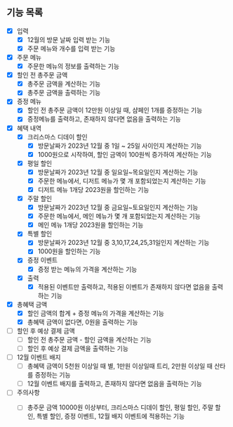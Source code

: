 ## 기능 목록

- [x] 입력
  - [x] 12월의 방문 날짜 입력 받는 기능
  - [x] 주문 메뉴와 개수를 입력 받는 기능

- [x] 주문 메뉴
  - [x] 주문한 메뉴의 정보를 출력하는 기능

- [x] 할인 전 총주문 금액
  - [x] 총주문 금액을 계산하는 기능
  - [x] 총주문 금액을 출력하는 기능
  
- [x] 증정 메뉴
  - [x] 할인 전 총주문 금액이 12만원 이상일 때, 샴페인 1개를 증정하는 기능
  - [x] 증정메뉴를 출력하고, 존재하지 않다면 없음을 출력하는 기능

- [x] 혜택 내역
  - [x] 크리스마스 디데이 할인
    - [x] 방문날짜가 2023년 12월 중 1일 ~ 25일 사이인지 계산하는 기능
    - [x] 1000원으로 시작하여, 할인 금액이 100원씩 증가하여 계산하는 기능
  - [x] 평일 할인
    - [x] 방문날짜가 2023년 12월 중 일요일~목요일인지 계산하는 기능
    - [x] 주문한 메뉴에서, 디저트 메뉴가 몇 개 포함되었는지 계산하는 기능
    - [x] 디저트 메뉴 1개당 2023원을 할인하는 기능
  - [x] 주말 할인
    - [x] 방문날짜가 2023년 12월 중 금요일~토요일인지 계산하는 기능
    - [x] 주문한 메뉴에서, 메인 메뉴가 몇 개 포함되었는지 계산하는 기능
    - [x] 메인 메뉴 1개당 2023원을 할인하는 기능
  - [x] 특별 할인
    - [x] 방문날짜가 2023년 12월 중 3,10,17,24,25,31일인지 계산하는 기능
    - [x] 1000원을 할인하는 기능
  - [x] 증정 이벤트
    - [x] 증정 받는 메뉴의 가격을 계산하는 기능
  - [x] 출력
    - [x] 적용된 이벤트만 출력하고, 적용된 이벤트가 존재하지 않다면 없음을 출력하는 기능

- [x] 총혜택 금액
  - [x] 할인 금액의 합계 + 증정 메뉴의 가격을 계산하는 기능
  - [x] 총혜택 금액이 없다면, 0원을 출력하는 기능

- [ ] 할인 후 예상 결제 금액
  - [ ] 할인 전 총주문 금액 - 할인 금액을 계산하는 기능
  - [ ] 할인 후 예상 결제 금액을 출력하는 기능

- [ ] 12월 이벤트 배지
  - [ ] 총혜택 금액이 5천원 이상일 때 별, 1만원 이상일때 트리, 2만원 이상일 때 산타를 증정하는 기능
  - [ ] 12월 이벤트 배지를 출력하고, 존재하지 않다면 없음을 출력하는 기능

- [ ] 주의사항
  - [ ] 총주문 금액 10000원 이상부터, 크리스마스 디데이 할인, 평일 할인, 주말 할인, 특별 할인, 증정 이벤트, 12월 배지 이벤트에 적용하는 기능
    
